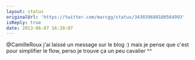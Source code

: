 ```yaml
---
layout: status
originalUrl: 'https://twitter.com/marcgg/status/343039680100564993'
isReply: true
date: 2013-06-07 16:20:07
---
```


@CamilleRoux j'ai laissé un message sur le blog :) mais je pense que c'est pour simplifier le flow, perso je trouve ça un peu cavalier ^^
